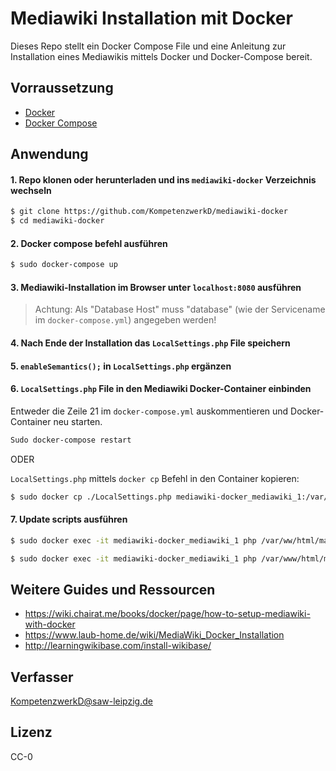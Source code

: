 # Mediawiki Installation mit Docker

Dieses Repo stellt ein Docker Compose File und eine Anleitung zur Installation eines Mediawikis mittels Docker und Docker-Compose bereit.

## Vorraussetzung

* [Docker](https://docs.docker.com/install/)
* [Docker Compose](https://docs.docker.com/compose/install/)

## Anwendung

#### 1. Repo klonen oder herunterladen und ins `mediawiki-docker` Verzeichnis wechseln

```zsh
$ git clone https://github.com/KompetenzwerkD/mediawiki-docker
$ cd mediawiki-docker
```

#### 2. Docker compose befehl ausführen

```zsh
$ sudo docker-compose up
```

#### 3. Mediawiki-Installation im Browser unter `localhost:8080` ausführen

> Achtung: Als "Database Host" muss "database" (wie der Servicename im `docker-compose.yml`) angegeben werden!

#### 4. Nach Ende der Installation das `LocalSettings.php` File speichern

#### 5. `enableSemantics();` in `LocalSettings.php` ergänzen

#### 6. `LocalSettings.php` File in den Mediawiki Docker-Container einbinden

Entweder die Zeile 21 im `docker-compose.yml` auskommentieren und Docker-Container neu starten.

```zsh
Sudo docker-compose restart
``` 

ODER

`LocalSettings.php` mittels `docker cp` Befehl in den Container kopieren:

```zsh
$ sudo docker cp ./LocalSettings.php mediawiki-docker_mediawiki_1:/var/www/html/.
```

#### 7. Update scripts ausführen

```zsh
$ sudo docker exec -it mediawiki-docker_mediawiki_1 php /var/ww/html/maintenance/update.php   

$ sudo docker exec -it mediawiki-docker_mediawiki_1 php /var/www/html/maintenance/runJobs.php
```

## Weitere Guides und Ressourcen

* https://wiki.chairat.me/books/docker/page/how-to-setup-mediawiki-with-docker
* https://www.laub-home.de/wiki/MediaWiki_Docker_Installation
* http://learningwikibase.com/install-wikibase/


## Verfasser 

[KompetenzwerkD@saw-leipzig.de](mailto:kompetenzwerkD@saw-leipzig.de)

## Lizenz

CC-0